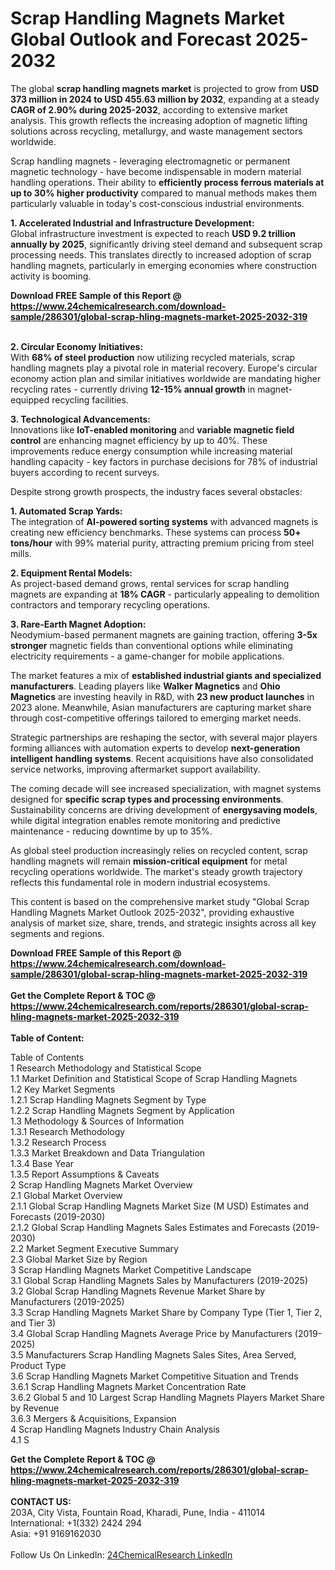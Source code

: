 <h1>Scrap Handling Magnets Market Global Outlook and Forecast 2025-2032</h1><p>The global <strong>scrap handling magnets market</strong> is projected to grow from <strong>USD 373 million in 2024 to USD 455.63 million by 2032</strong>, expanding at a steady <strong>CAGR of 2.90% during 2025-2032</strong>, according to extensive market analysis. This growth reflects the increasing adoption of magnetic lifting solutions across recycling, metallurgy, and waste management sectors worldwide.</p><p>Scrap handling magnets - leveraging electromagnetic or permanent magnetic technology - have become indispensable in modern material handling operations. Their ability to <strong>efficiently process ferrous materials at up to 30% higher productivity</strong> compared to manual methods makes them particularly valuable in today's cost-conscious industrial environments.</p><p><strong>1. Accelerated Industrial and Infrastructure Development:</strong><br>
Global infrastructure investment is expected to reach <strong>USD 9.2 trillion annually by 2025</strong>, significantly driving steel demand and subsequent scrap processing needs. This translates directly to increased adoption of scrap handling magnets, particularly in emerging economies where construction activity is booming.</p><div><b>Download FREE Sample of this Report @ 
            <a href="https://www.24chemicalresearch.com/download-sample/286301/global-scrap-hling-magnets-market-2025-2032-319">
            https://www.24chemicalresearch.com/download-sample/286301/global-scrap-hling-magnets-market-2025-2032-319</a></b></div><br><p><strong>2. Circular Economy Initiatives:</strong><br>
With <strong>68% of steel production</strong> now utilizing recycled materials, scrap handling magnets play a pivotal role in material recovery. Europe's circular economy action plan and similar initiatives worldwide are mandating higher recycling rates - currently driving <strong>12-15% annual growth</strong> in magnet-equipped recycling facilities.</p><p><strong>3. Technological Advancements:</strong><br>
Innovations like <strong>IoT-enabled monitoring</strong> and <strong>variable magnetic field control</strong> are enhancing magnet efficiency by up to 40%. These improvements reduce energy consumption while increasing material handling capacity - key factors in purchase decisions for 78% of industrial buyers according to recent surveys.</p><p>Despite strong growth prospects, the industry faces several obstacles:</p><p><strong>1. Automated Scrap Yards:</strong><br>
The integration of <strong>AI-powered sorting systems</strong> with advanced magnets is creating new efficiency benchmarks. These systems can process <strong>50+ tons/hour</strong> with 99% material purity, attracting premium pricing from steel mills.</p><p><strong>2. Equipment Rental Models:</strong><br>
As project-based demand grows, rental services for scrap handling magnets are expanding at <strong>18% CAGR</strong> - particularly appealing to demolition contractors and temporary recycling operations.</p><p><strong>3. Rare-Earth Magnet Adoption:</strong><br>
Neodymium-based permanent magnets are gaining traction, offering <strong>3-5x stronger</strong> magnetic fields than conventional options while eliminating electricity requirements - a game-changer for mobile applications.</p><p>The market features a mix of <strong>established industrial giants and specialized manufacturers</strong>. Leading players like <strong>Walker Magnetics</strong> and <strong>Ohio Magnetics</strong> are investing heavily in R&amp;D, with <strong>23 new product launches</strong> in 2023 alone. Meanwhile, Asian manufacturers are capturing market share through cost-competitive offerings tailored to emerging market needs.</p><p>Strategic partnerships are reshaping the sector, with several major players forming alliances with automation experts to develop <strong>next-generation intelligent handling systems</strong>. Recent acquisitions have also consolidated service networks, improving aftermarket support availability.</p><p>The coming decade will see increased specialization, with magnet systems designed for <strong>specific scrap types and processing environments</strong>. Sustainability concerns are driving development of <strong>energysaving models</strong>, while digital integration enables remote monitoring and predictive maintenance - reducing downtime by up to 35%.</p><p>As global steel production increasingly relies on recycled content, scrap handling magnets will remain <strong>mission-critical equipment</strong> for metal recycling operations worldwide. The market's steady growth trajectory reflects this fundamental role in modern industrial ecosystems.</p><p>This content is based on the comprehensive market study "Global Scrap Handling Magnets Market Outlook 2025-2032", providing exhaustive analysis of market size, share, trends, and strategic insights across all key segments and regions.</p><div><b>Download FREE Sample of this Report @ 
            <a href="https://www.24chemicalresearch.com/download-sample/286301/global-scrap-hling-magnets-market-2025-2032-319">
            https://www.24chemicalresearch.com/download-sample/286301/global-scrap-hling-magnets-market-2025-2032-319</a></b></div><br><div><b>Get the Complete Report & TOC @ 
            <a href="https://www.24chemicalresearch.com/reports/286301/global-scrap-hling-magnets-market-2025-2032-319">
            https://www.24chemicalresearch.com/reports/286301/global-scrap-hling-magnets-market-2025-2032-319</a></b></div><br>
            <b>Table of Content:</b><p>Table of Contents<br />
1 Research Methodology and Statistical Scope<br />
1.1 Market Definition and Statistical Scope of Scrap Handling Magnets<br />
1.2 Key Market Segments<br />
1.2.1 Scrap Handling Magnets Segment by Type<br />
1.2.2 Scrap Handling Magnets Segment by Application<br />
1.3 Methodology & Sources of Information<br />
1.3.1 Research Methodology<br />
1.3.2 Research Process<br />
1.3.3 Market Breakdown and Data Triangulation<br />
1.3.4 Base Year<br />
1.3.5 Report Assumptions & Caveats<br />
2 Scrap Handling Magnets Market Overview<br />
2.1 Global Market Overview<br />
2.1.1 Global Scrap Handling Magnets Market Size (M USD) Estimates and Forecasts (2019-2030)<br />
2.1.2 Global Scrap Handling Magnets Sales Estimates and Forecasts (2019-2030)<br />
2.2 Market Segment Executive Summary<br />
2.3 Global Market Size by Region<br />
3 Scrap Handling Magnets Market Competitive Landscape<br />
3.1 Global Scrap Handling Magnets Sales by Manufacturers (2019-2025)<br />
3.2 Global Scrap Handling Magnets Revenue Market Share by Manufacturers (2019-2025)<br />
3.3 Scrap Handling Magnets Market Share by Company Type (Tier 1, Tier 2, and Tier 3)<br />
3.4 Global Scrap Handling Magnets Average Price by Manufacturers (2019-2025)<br />
3.5 Manufacturers Scrap Handling Magnets Sales Sites, Area Served, Product Type<br />
3.6 Scrap Handling Magnets Market Competitive Situation and Trends<br />
3.6.1 Scrap Handling Magnets Market Concentration Rate<br />
3.6.2 Global 5 and 10 Largest Scrap Handling Magnets Players Market Share by Revenue<br />
3.6.3 Mergers & Acquisitions, Expansion<br />
4 Scrap Handling Magnets Industry Chain Analysis<br />
4.1 S</p><div><b>Get the Complete Report & TOC @ 
            <a href="https://www.24chemicalresearch.com/reports/286301/global-scrap-hling-magnets-market-2025-2032-319">
            https://www.24chemicalresearch.com/reports/286301/global-scrap-hling-magnets-market-2025-2032-319</a></b></div><br><b>CONTACT US:</b><br>
            203A, City Vista, Fountain Road, Kharadi, Pune, India - 411014<br>
            International: +1(332) 2424 294<br>
            Asia: +91 9169162030 <br><br>
            Follow Us On LinkedIn: <a href="https://www.linkedin.com/company/24chemicalresearch/">24ChemicalResearch LinkedIn</a>